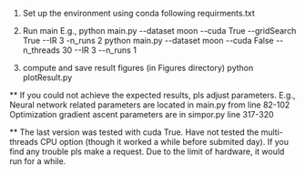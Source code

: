 1. Set up the environment using conda following requirments.txt

2. Run main E.g., 
python main.py --dataset moon --cuda True --gridSearch True --IR 3 -n_runs 2
python main.py --dataset moon --cuda False --n_threads 30  --IR 3 --n_runs 1

3. compute and save result figures (in Figures directory) 
python plotResult.py

** If you could not achieve the expected results, pls adjust parameters. 
E.g., Neural network related parameters are located in main.py from line 82-102 
Optimization gradient ascent parameters are in simpor.py line 317-320

** The last version was tested with cuda True. 
Have not tested the multi-threads CPU option (though it worked a while before submited day). 
If you find any trouble pls make a request. Due to the limit of hardware, it would run for a while. 